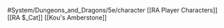 #System/Dungeons_and_Dragons/5e/character 
[[RA Player Characters]]
[[RA $_Cat]]
[[Kou's Amberstone]]
